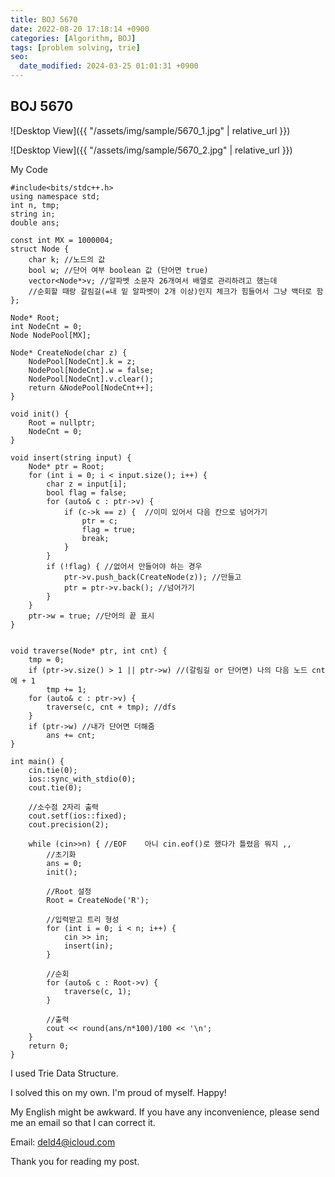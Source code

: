 ```yaml
---
title: BOJ 5670
date: 2022-08-20 17:18:14 +0900
categories: [Algorithm, BOJ]
tags: [problem solving, trie]
seo:
  date_modified: 2024-03-25 01:01:31 +0900
---
```


## BOJ 5670

![Desktop View]({{ "/assets/img/sample/5670_1.jpg" | relative_url }})

![Desktop View]({{ "/assets/img/sample/5670_2.jpg" | relative_url }})

My Code

```
#include<bits/stdc++.h>
using namespace std;
int n, tmp;
string in;
double ans;

const int MX = 1000004;
struct Node {
	char k; //노드의 값
	bool w; //단어 여부 boolean 값 (단어면 true)
	vector<Node*>v; //알파벳 소문자 26개여서 배열로 관리하려고 했는데
	//순회할 때랑 갈림길(=내 밑 알파벳이 2개 이상)인지 체크가 힘들어서 그냥 백터로 함
};

Node* Root;
int NodeCnt = 0;
Node NodePool[MX];

Node* CreateNode(char z) {
	NodePool[NodeCnt].k = z;
	NodePool[NodeCnt].w = false;
	NodePool[NodeCnt].v.clear();
	return &NodePool[NodeCnt++];
}

void init() {
	Root = nullptr;
	NodeCnt = 0;
}

void insert(string input) {
	Node* ptr = Root;
	for (int i = 0; i < input.size(); i++) {
		char z = input[i];
		bool flag = false;
		for (auto& c : ptr->v) {
			if (c->k == z) {  //이미 있어서 다음 칸으로 넘어가기
				ptr = c;
				flag = true;
				break;
			}
		}
		if (!flag) { //없어서 만들어야 하는 경우
			ptr->v.push_back(CreateNode(z)); //만들고
			ptr = ptr->v.back(); //넘어가기
		}
	}
	ptr->w = true; //단어의 끝 표시
}


void traverse(Node* ptr, int cnt) {
	tmp = 0;
	if (ptr->v.size() > 1 || ptr->w) //(갈림길 or 단어면) 나의 다음 노드 cnt에 + 1
		tmp += 1;
	for (auto& c : ptr->v) {
		traverse(c, cnt + tmp); //dfs
	}
	if (ptr->w) //내가 단어면 더해줌
		ans += cnt;
}

int main() {
	cin.tie(0);
	ios::sync_with_stdio(0);
	cout.tie(0);

	//소수점 2자리 출력
	cout.setf(ios::fixed);
	cout.precision(2);

	while (cin>>n) { //EOF    아니 cin.eof()로 했다가 틀렸음 뭐지 ,,
		//초기화
		ans = 0;
		init(); 

		//Root 설정
		Root = CreateNode('R');

		//입력받고 트리 형성
		for (int i = 0; i < n; i++) {
			cin >> in;
			insert(in);
		}

		//순회
		for (auto& c : Root->v) {
			traverse(c, 1);
		}

		//출력
		cout << round(ans/n*100)/100 << '\n';
	}
	return 0;
}
```

I used Trie Data Structure.

I solved this on my own. I'm proud of myself. Happy!

My English might be awkward. If you have any inconvenience, please send me an email so that I can correct it.

Email: deld4@icloud.com

Thank you for reading my post.

